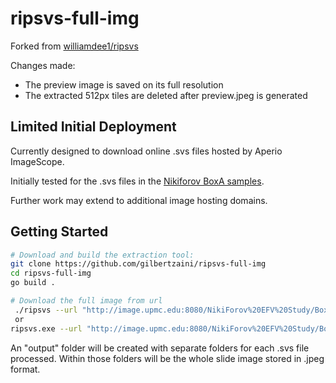 # ripsvs-full-img
Forked from [williamdee1/ripsvs](https://github.com/williamdee1/ripsvs/)

Changes made:
* The preview image is saved on its full resolution
* The extracted 512px tiles are deleted after preview.jpeg is generated

## Limited Initial Deployment
Currently designed to download online .svs files hosted by Aperio ImageScope. 

Initially tested for the .svs files in the [Nikiforov BoxA samples](http://image.upmc.edu:8080/NikiForov%20EFV%20Study/BoxA/view.apml?listview=1).

Further work may extend to additional image hosting domains.

## Getting Started

```bash
# Download and build the extraction tool:
git clone https://github.com/gilbertzaini/ripsvs-full-img
cd ripsvs-full-img
go build .

# Download the full image from url
 ./ripsvs --url "http://image.upmc.edu:8080/NikiForov%20EFV%20Study/BoxA/" A009 # Linux
 or
ripsvs.exe --url "http://image.upmc.edu:8080/NikiForov%20EFV%20Study/BoxA/" A009 # Windows
```

An "output" folder will be created with separate folders for each .svs file processed. Within those folders will be the whole slide image stored in .jpeg format.
